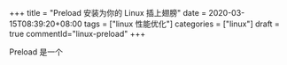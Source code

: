 +++
title = "Preload 安装为你的 Linux 插上翅膀"
date = 2020-03-15T08:39:20+08:00
tags = ["linux 性能优化"]
categories = ["linux"]
draft = true
commentId="linux-preload"
+++

Preload 是一个

